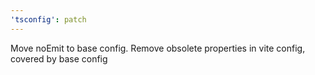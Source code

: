 ```yaml
---
'tsconfig': patch
---
```


Move noEmit to base config. Remove obsolete properties in vite config, covered by base config

